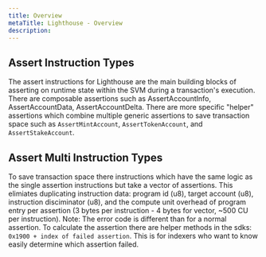 ```yaml
---
title: Overview
metaTitle: Lighthouse - Overview
description:
---
```


## Assert Instruction Types

The assert instructions for Lighthouse are the main building blocks of asserting on runtime state within the SVM during a transaction's execution. There are composable assertions such as AssertAccountInfo, AssertAccountData, AssertAccountDelta. There are more specific "helper" assertions which combine multiple generic assertions to save transaction space such as `AssertMintAccount`, `AssertTokenAccount`, and `AssertStakeAccount`.

<!-- (AssertAccountInfo) -->
<!-- (AssertAccountData) -->

## Assert Multi Instruction Types

To save transaction space there instructions which have the same logic as the single assertion instructions but take a vector of assertions. This elimiates duplicating instruction data: program id (u8), target account (u8), instruction disciminator (u8), and the compute unit overhead of program entry per assertion (3 bytes per instruction - 4 bytes for vector, ~500 CU per instruction).
Note: The error code is different than for a normal assertion. To calculate the assertion there are helper methods in the sdks: `0x1900 + index of failed assertion`. This is for indexers who want to know easily determine which assertion failed.
